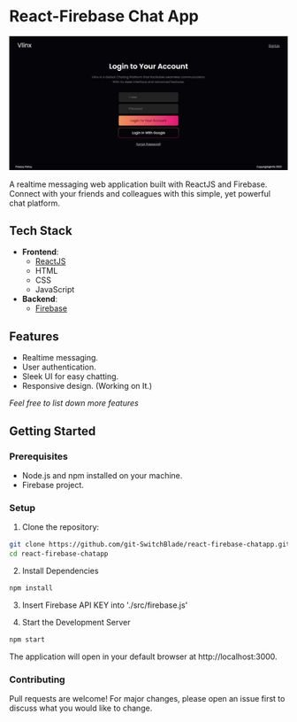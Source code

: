 # React-Firebase Chat App

![React-Firebase Chat App Screenshot](./img/login.PNG)

A realtime messaging web application built with ReactJS and Firebase. Connect with your friends and colleagues with this simple, yet powerful chat platform.

## Tech Stack

- **Frontend**:
  - [ReactJS](https://reactjs.org/)
  - HTML
  - CSS
  - JavaScript
- **Backend**:
  - [Firebase](https://firebase.google.com/)

## Features

- Realtime messaging.
- User authentication.
- Sleek UI for easy chatting.
- Responsive design. (Working on It.)

*Feel free to list down more features*

## Getting Started

### Prerequisites

- Node.js and npm installed on your machine.
- Firebase project.

### Setup

1. Clone the repository:

```bash
git clone https://github.com/git-SwitchBlade/react-firebase-chatapp.git
cd react-firebase-chatapp
```

2. Install Dependencies

```bash
npm install
```
3. Insert Firebase API KEY into './src/firebase.js'

4. Start the Development Server

```bash
npm start
```

The application will open in your default browser at http://localhost:3000.

### Contributing

Pull requests are welcome! For major changes, please open an issue first to discuss what you would like to change.

